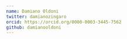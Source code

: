 ```yaml
---
name: Damiano Oldoni
twitter: damianozingaro
orcid: https://orcid.org/0000-0003-3445-7562
github: damianooldoni
---
```

